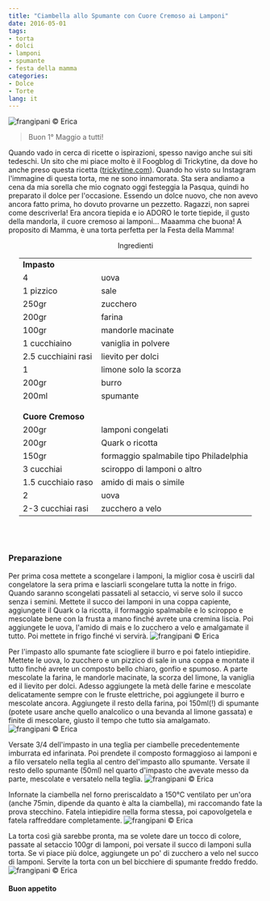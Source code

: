 ```yaml
---
title: "Ciambella allo Spumante con Cuore Cremoso ai Lamponi"
date: 2016-05-01
tags:
- torta
- dolci
- lamponi
- spumante
- festa della mamma
categories:
- Dolce
- Torte
lang: it
---
```

![](header.jpg "frangipani © Erica")

> Buon 1° Maggio a tutti!

Quando vado in cerca di ricette o ispirazioni, spesso navigo anche sui siti tedeschi. Un sito che mi piace molto è il Foogblog di Trickytine, da dove ho anche preso questa ricetta (<a href="http://trickytine.com/super-saftiger-sektruehrkuchen-mit-fruchtigem-himbeerkaesekern/" target="_blank">trickytine.com</a>). Quando ho visto su Instagram l'immagine di questa torta, me ne sono innamorata. Sta sera andiamo a cena da mia sorella che mio cognato oggi festeggia la Pasqua, quindi ho preparato il dolce per l'occasione. Essendo un dolce nuovo, che non avevo ancora fatto prima, ho dovuto provarne un pezzetto. Ragazzi, non saprei come descriverla! Era ancora tiepida e io ADORO le torte tiepide, il gusto della mandorla, il cuore cremoso ai lamponi... Maaamma che buona! A proposito di Mamma, è una torta perfetta per la Festa della Mamma!


<div id="wrapper" style="text-align: center">
  <div id="yourdiv" style="display: inline-block;">
    <div class="ingredients">
      <div class="ingredients-title">Ingredienti</div>
      <table>
        <tbody>
          <tr>
            <td colspan="2"><b>Impasto</b></td>
          </tr>
          <tr>
            <td>4</td>
            <td>uova</td>
          </tr>
          <tr>
            <td>1 pizzico</td>
            <td>sale</td>
          </tr>
          <tr>
            <td>250gr</td>
            <td>zucchero</td>
          </tr>
          <tr>
            <td>200gr</td>
            <td>farina</td>
          </tr>
          <tr>
            <td>100gr</td>
            <td>mandorle macinate</td>
          </tr>
          <tr>
            <td>1 cucchiaino</td>
            <td>vaniglia in polvere</td>
          </tr>
          <tr>
            <td>2.5 cucchiaini rasi</td>
            <td>lievito per dolci</td>
          </tr>
          <tr>
            <td>1</td>
            <td>limone solo la scorza</td>
          </tr>
          <tr>
            <td>200gr</td>
            <td>burro</td>
          </tr>
          <tr>
            <td>200ml</td>
            <td>spumante</td>
          </tr>
          <tr style="height: 15px;"></tr>
          <tr>          
            <td colspan="2"><b>Cuore Cremoso</b></td>
          </tr>
          <tr>
            <td>200gr</td>
            <td>lamponi congelati</td>
          </tr>
          <tr>
            <td>200gr</td>
            <td>Quark o ricotta</td>
          </tr>
          <tr>
            <td>150gr</td>
            <td>formaggio spalmabile tipo Philadelphia</td>
          </tr>
          <tr>
            <td>3 cucchiai</td>
            <td>sciroppo di lamponi o altro</td>
          </tr>
          <tr>
            <td>1.5 cucchiaio raso</td>
            <td>amido di mais o simile</td>
          </tr>
          <tr>
            <td>2</td>
            <td>uova</td>
          </tr>
          <tr>
            <td>2-3 cucchiai rasi</td>
            <td>zucchero a velo</td>
          </tr>
        </tbody>
      </table>
      <br></br>
    </div>
  </div>
</div>


<h3>
  <font color="grey">
    <i class="fa fa-cogs"></i>
  </font> Preparazione
</h3>

Per prima cosa mettete a scongelare i lamponi, la miglior cosa è uscirli dal congelatore la sera prima e lasciarli scongelare tutta la notte in frigo. Quando saranno scongelati passateli al setaccio, vi serve solo il succo senza i semini. Mettete il succo dei lamponi in una coppa capiente, aggiungete il Quark o la ricotta, il formaggio spalmabile e lo sciroppo e mescolate bene con la frusta a mano finché avrete una cremina liscia. Poi aggiungete le uova, l'amido di mais e lo zucchero a velo e amalgamate il tutto. Poi mettete in frigo finché vi servirà.
![](cuore.jpg "frangipani © Erica")

Per l'impasto allo spumante fate sciogliere il burro e poi fatelo intiepidire. Mettete le uova, lo zucchero e un pizzico di sale in una coppa e montate il tutto finché avrete un composto bello chiaro, gonfio e spumoso. A parte mescolate la farina, le mandorle macinate, la scorza del limone, la vaniglia ed il lievito per dolci. Adesso aggiungete la metà delle farine e mescolate delicatamente sempre con le fruste elettriche, poi aggiungete il burro e mescolate ancora. Aggiungete il resto della farina, poi 150ml(!) di spumante (potete usare anche quello analcolico o una bevanda al limone gassata) e finite di mescolare, giusto il tempo che tutto sia amalgamato.
![](impasto.jpg "frangipani © Erica")

Versate 3/4 dell'impasto in una teglia per ciambelle precedentemente imburrata ed infarinata. Poi prendete il composto formaggioso ai lamponi e a filo versatelo nella teglia al centro del'impasto allo spumante. Versate il resto dello spumante (50ml) nel quarto d'impasto che avevate messo da parte, mescolate e versatelo nella teglia.
![](teglia.jpg "frangipani © Erica")

Infornate la ciambella nel forno preriscaldato a 150°C ventilato per un'ora (anche 75min, dipende da quanto è alta la ciambella), mi raccomando fate la prova stecchino. Fatela intiepidire nella forma stessa, poi capovolgetela e fatela raffreddare completamente.
![](sfornata.jpg "frangipani © Erica")

La torta così già sarebbe pronta, ma se volete dare un tocco di colore, passate al setaccio 100gr di lamponi, poi versate il succo di lamponi sulla torta. Se vi piace più dolce, aggiungete un po' di zucchero a velo nel succo di lamponi. Servite la torta con un bel bicchiere di spumante freddo freddo.
![](risultato.jpg "frangipani © Erica")


<h4>Buon appetito
  <font color="red">
    <i class="fa fa-smile-o"></i>
  </font>
</h4>
